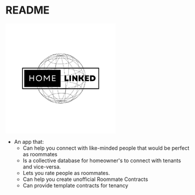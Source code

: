 # README

<img align="center" width="300" height="300" src=Images/Logos/Home.svg>

- An app that:
  - Can help you connect with like-minded people that would be perfect as roommates
  - Is a collective database for homeowner's to connect with tenants and vice-versa.
  - Lets you rate people as roommates.
  - Can help you create unofficial Roommate Contracts
  - Can provide template contracts for tenancy
